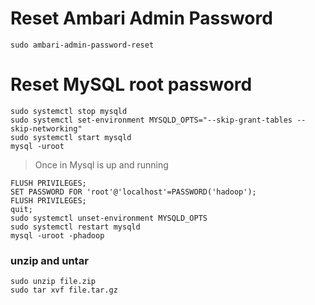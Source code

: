 # Reset Ambari Admin Password

```
sudo ambari-admin-password-reset
```

# Reset MySQL root password

```
sudo systemctl stop mysqld
sudo systemctl set-environment MYSQLD_OPTS="--skip-grant-tables --skip-networking"
sudo systemctl start mysqld
mysql -uroot
```

> Once in Mysql is up and running

```
FLUSH PRIVILEGES;
SET PASSWORD FOR 'root'@'localhost'=PASSWORD('hadoop');
FLUSH PRIVILEGES;
quit;
sudo systemctl unset-environment MYSQLD_OPTS
sudo systemctl restart mysqld
mysql -uroot -phadoop
```

### unzip and untar

```
sudo unzip file.zip
sudo tar xvf file.tar.gz
```

